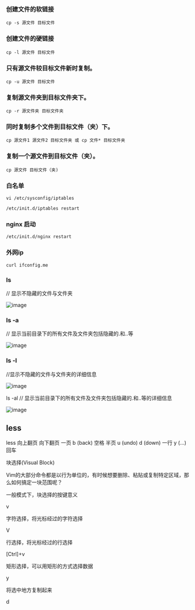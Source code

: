 ### 创建文件的软链接
`cp -s 源文件 目标文件`

### 创建文件的硬链接
`cp -l 源文件 目标文件 `

### 只有源文件较目标文件新时复制。

`cp -u 源文件 目标文件`

### 复制源文件夹到目标文件夹下。

`cp -r 源文件夹 目标文件夹`

### 同时复制多个文件到目标文件（夹）下。

```cp 源文件1 源文件2 目标文件夹 或 cp 文件* 目标文件夹```

### 复制一个源文件到目标文件（夹）。

`cp 源文件 目标文件（夹)`

### 白名单
`vi /etc/sysconfig/iptables`

`/etc/init.d/iptables restart`

### nginx 启动
`/etc/init.d/nginx restart`

###  外网ip
`curl ifconfig.me`

### ls
// 显示不隐藏的文件与文件夹

![image](https://upload-images.jianshu.io/upload_images/922014-d819d8fc5381cee5.png?imageMogr2/auto-orient/)

### ls -a  
// 显示当前目录下的所有文件及文件夹包括隐藏的.和..等

![image](https://upload-images.jianshu.io/upload_images/922014-efd0e1fde962092a.png?imageMogr2/auto-orient/strip%7CimageView2/2/w/1000/format/webp)

### ls -l    
//显示不隐藏的文件与文件夹的详细信息

![image](https://upload-images.jianshu.io/upload_images/922014-812baa2d4cda0605.png?imageMogr2/auto-orient/strip%7CimageView2/2/w/1000/format/webp)

ls -al 
// 显示当前目录下的所有文件及文件夹包括隐藏的.和..等的详细信息

![image](https://upload-images.jianshu.io/upload_images/922014-ec87da689f171f62.png?imageMogr2/auto-orient/strip%7CimageView2/2/w/1000/format/webp)


## less

less	向上翻页	向下翻页
一页	b (back)	空格
半页	u (undo)	d (down)
一行	y (...)	回车


块选择(Visual Block)

Vim的大部分命令都是以行为单位的，有时候想要删除、粘贴或复制特定区域，那么如何搞定一块范围呢？

一般模式下，块选择的按键意义

v

字符选择，将光标经过的字符选择

V

行选择，将光标经过的行选择

[Ctrl]+v

矩形选择，可以用矩形的方式选择数据

y

将选中地方复制起来

d
